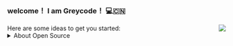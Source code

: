 ### welcome！ I am Greycode！ 💻🇨🇳

<img align="right" src="https://github-readme-stats.vercel.app/api?username=greycode9&show_icons=true&icon_color=805AD5&text_color=718096&bg_color=ffffff&hide_title=true" />
Here are some ideas to get you started:

<details>
<summary>About Open Source </summary>

- 🔭 I’m currently working on ...
- 🌱 I’m currently learning ...
- 👯 I’m looking to collaborate on ...
- 🤔 I’m looking for help with ...
- 💬 Ask me about ...
- 📫 How to reach me: ...
- 😄 Pronouns: ...
- ⚡ Fun fact: ...

</details>


